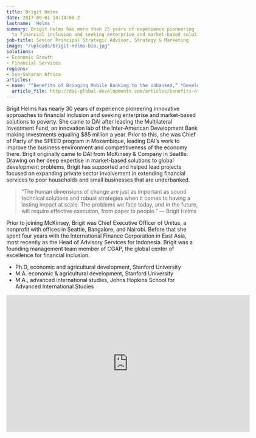 ```yaml
---
title: Brigit Helms
date: 2017-09-01 14:14:00 Z
lastname: 'Helms '
summary: Brigit Helms has more than 25 years of experience pioneering innovative approaches
  to financial inclusion and seeking enterprise and market-based solutions to poverty.
job-title: Senior Principal Strategic Advisor, Strategy & Marketing
image: "/uploads/Brigit-Helms-bio.jpg"
solutions:
- Economic Growth
- Financial Services
regions:
- Sub-Saharan Africa
articles:
- name: "“Benefits of Bringing Mobile Banking to the Unbanked,” *Developments*"
  article_file: http://dai-global-developments.com/articles/benefits-of-bringing-mobile-banking-to-the-unbanked/
---
```


Brigit Helms has nearly 30 years of experience pioneering innovative approaches to financial inclusion and seeking enterprise and market-based solutions to poverty. She came to DAI after leading the Multilateral Investment Fund, an innovation lab of the Inter-American Development Bank making investments equaling $85 million a year. Prior to this, she was Chief of Party of the SPEED program in Mozambique, leading DAI’s work to improve the business environment and competitiveness of the economy there. Brigit originally came to DAI from McKinsey & Company in Seattle. Drawing on her deep expertise in market-based solutions to global development problems, Brigit has supported and helped lead projects focused on expanding private sector involvement in extending financial services to poor households and small businesses that are underbanked.

> “The human dimensions of change are just as important as sound technical solutions and robust strategies when it comes to having a lasting impact at scale. The problems we face today, and in the future, will require effective execution, from paper to people.”
— Brigit Helms

Prior to joining McKinsey, Brigit was Chief Executive Officer of Unitus, a nonprofit with offices in Seattle, Bangalore, and Nairobi. Before that she spent four years with the International Finance Corporation in East Asia, most recently as the Head of Advisory Services for Indonesia. Brigit was a founding management team member of CGAP, the global center of excellence for financial inclusion.

* Ph.D, economic and agricultural development, Stanford University
* M.A. economic & agricultural development, Stanford University              
* M.A., advanced international studies, Johns Hopkins School for Advanced International Studies

<iframe src="https://player.vimeo.com/video/84596401" width="640" height="360" frameborder="0" webkitallowfullscreen mozallowfullscreen allowfullscreen></iframe>